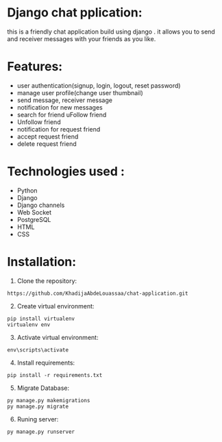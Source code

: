 # Django chat pplication:
this is a friendly chat application build using django . it allows you to send and receiver messages with your friends as you like.
# Features:
- user authentication(signup, login, logout, reset password)
- manage user profile(change user thumbnail)
- send message, receiver message
- notification for new messages
- search for friend 
  uFollow friend
- Unfollow friend
- notification for request friend
- accept request friend
- delete request friend
# Technologies used :
- Python
- Django
- Django channels
- Web Socket
- PostgreSQL
- HTML
- CSS
# Installation:
1. Clone the repository:
```
https://github.com/KhadijaAbdeLouassaa/chat-application.git
```
2. Create virtual environment:
```
pip install virtualenv
virtualenv env
```
3. Activate virtual environment:
```
env\scripts\activate
```
4. Install requirements:
```
pip install -r requirements.txt
```
5. Migrate Database:
```
py manage.py makemigrations
py manage.py migrate
```
6. Runing server:
```
py manage.py runserver
```

